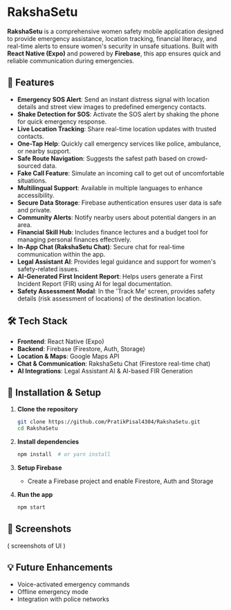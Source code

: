 # RakshaSetu

**RakshaSetu** is a comprehensive women safety mobile application designed to provide emergency assistance, location tracking, financial literacy, and real-time alerts to ensure women's security in unsafe situations. Built with **React Native (Expo)** and powered by **Firebase**, this app ensures quick and reliable communication during emergencies.

## 🚀 Features

- **Emergency SOS Alert**: Send an instant distress signal with location details and street view images to predefined emergency contacts.
- **Shake Detection for SOS**: Activate the SOS alert by shaking the phone for quick emergency response.
- **Live Location Tracking**: Share real-time location updates with trusted contacts.
- **One-Tap Help**: Quickly call emergency services like police, ambulance, or nearby support.
- **Safe Route Navigation**: Suggests the safest path based on crowd-sourced data.
- **Fake Call Feature**: Simulate an incoming call to get out of uncomfortable situations.
- **Multilingual Support**: Available in multiple languages to enhance accessibility.
- **Secure Data Storage**: Firebase authentication ensures user data is safe and private.
- **Community Alerts**: Notify nearby users about potential dangers in an area.
- **Financial Skill Hub**: Includes finance lectures and a budget tool for managing personal finances effectively.
- **In-App Chat (RakshaSetu Chat)**: Secure chat for real-time communication within the app.
- **Legal Assistant AI**: Provides legal guidance and support for women's safety-related issues.
- **AI-Generated First Incident Report**: Helps users generate a First Incident Report (FIR) using AI for legal documentation.
- **Safety Assessment Modal**: In the 'Track Me' screen, provides safety details (risk assessment of locations) of the destination location.

## 🛠️ Tech Stack

- **Frontend**: React Native (Expo)
- **Backend**: Firebase (Firestore, Auth, Storage)
- **Location & Maps**: Google Maps API 
- **Chat & Communication**: RakshaSetu Chat (Firestore real-time chat)
- **AI Integrations**: Legal Assistant AI & AI-based FIR Generation


## 🔧 Installation & Setup

1. **Clone the repository**
   ```sh
   git clone https://github.com/PratikPisal4304/RakshaSetu.git
   cd RakshaSetu
   ```

2. **Install dependencies**
   ```sh
   npm install  # or yarn install
   ```

3. **Setup Firebase**
   - Create a Firebase project and enable Firestore, Auth and Storage

4. **Run the app**
   ```sh
   npm start
   ```

## 📲 Screenshots
( screenshots of UI )

## 💡 Future Enhancements
- Voice-activated emergency commands
- Offline emergency mode
- Integration with police networks


